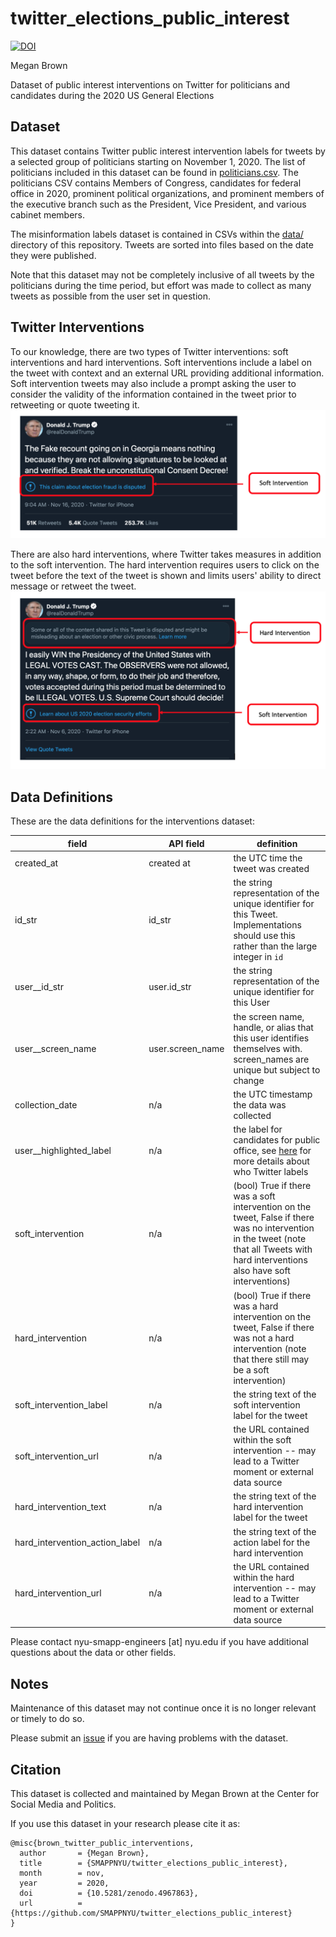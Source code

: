 # twitter_elections_public_interest
<a href="https://doi.org/10.5281/zenodo.4967863"><img src="https://zenodo.org/badge/DOI/10.5281/zenodo.4967863.svg" alt="DOI"></a>

Megan Brown

Dataset of public interest interventions on Twitter for politicians and candidates during the 2020 US General Elections

## Dataset

This dataset contains Twitter public interest intervention labels for tweets by a selected group of politicians starting on November 1, 2020. 
The list of politicians included in this dataset can be found in [politicians.csv](https://github.com/SMAPPNYU/twitter_elections_public_interest/blob/main/politicians.csv). The politicians CSV contains Members of Congress, candidates
for federal office in 2020, prominent political organizations, and prominent members of the executive branch such as the President, Vice President, and various cabinet members.

The misinformation labels dataset is contained in CSVs within the [data/](https://github.com/SMAPPNYU/twitter_elections_public_interest/tree/main/data) directory of this repository. Tweets are sorted into files based on the date they were published.

Note that this dataset may not be completely inclusive of all tweets by the politicians during the time period, but effort was made to collect as many
tweets as possible from the user set in question.

## Twitter Interventions

To our knowledge, there are two types of Twitter interventions: soft interventions and hard interventions. Soft interventions include a label on the 
tweet with context and an external URL providing additional information. Soft intervention tweets may also include a prompt asking the user to consider the validity of 
the information contained in the tweet prior to retweeting or quote tweeting it. 
![alt text](img/twitter_soft_intervention.png)

There are also hard interventions, where Twitter takes measures in addition to the soft intervention. The hard intervention requires users to
click on the tweet before the text of the tweet is shown and limits users' ability to direct message or retweet the tweet. 
![alt text](img/twitter_hard_intervention.png)


## Data Definitions

These are the data definitions for the interventions dataset:

| field | API field | definition |
| ------ | ------- | ----- | 
| created_at | created at | the UTC time the tweet was created |
| id_str | id_str | the string representation of the unique identifier for this Tweet. Implementations should use this rather than the large integer in `id` |
| user__id_str | user.id_str | the string representation of the unique identifier for this User |
| user__screen_name | user.screen_name | the screen name, handle, or alias that this user identifies themselves with. screen_names are unique but subject to change |
| collection_date | n/a | the UTC timestamp the data was collected | 
| user__highlighted_label | n/a | the label for candidates for public office, see [here](https://help.twitter.com/en/using-twitter/election-labels) for more details about who Twitter labels |
| soft_intervention | n/a | (bool) True if there was a soft intervention on the tweet, False if there was no intervention in the tweet (note that all Tweets with hard interventions also have soft interventions) |
| hard_intervention | n/a | (bool) True if there was a hard intervention on the tweet, False if there was not a hard intervention (note that there still may be a soft intervention) |
| soft_intervention_label | n/a | the string text of the soft intervention label for the tweet |
| soft_intervention_url | n/a | the URL contained within the soft intervention -- may lead to a Twitter moment or external data source |
| hard_intervention_text | n/a | the string text of the hard intervention label for the tweet |
| hard_intervention_action_label | n/a | the string text of the action label for the hard intervention |
| hard_intervention_url | n/a | the URL contained within the hard intervention -- may lead to a Twitter moment or external data source | 

Please contact nyu-smapp-engineers [at] nyu.edu if you have additional questions about the data or other fields.

## Notes

Maintenance of this dataset may not continue once it is no longer relevant or timely to do so.

Please submit an [issue](https://github.com/SMAPPNYU/twitter_elections_public_interest/issues) if you are having problems with the dataset.

## Citation

This dataset is collected and maintained by Megan Brown at the Center for Social Media and Politics. 

If you use this dataset in your research please cite it as:
```
@misc{brown_twitter_public_interventions,
  author       = {Megan Brown},
  title        = {SMAPPNYU/twitter_elections_public_interest},
  month        = nov,
  year         = 2020,
  doi          = {10.5281/zenodo.4967863},
  url          = {https://github.com/SMAPPNYU/twitter_elections_public_interest}
}
```
